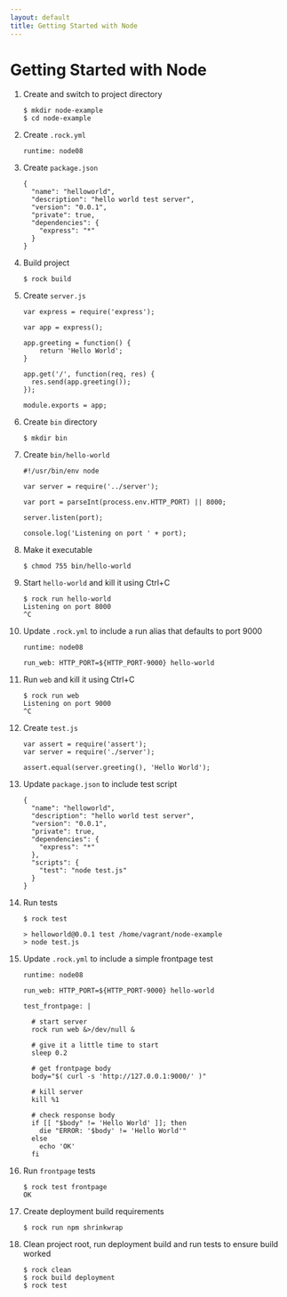 ```yaml
---
layout: default
title: Getting Started with Node
---
```


# Getting Started with Node

 1. Create and switch to project directory

        $ mkdir node-example
        $ cd node-example

 1. Create `.rock.yml`

        runtime: node08

 1. Create `package.json`

        {
          "name": "helloworld",
          "description": "hello world test server",
          "version": "0.0.1",
          "private": true,
          "dependencies": {
            "express": "*"
          }
        }

 1. Build project

        $ rock build

 1. Create `server.js`

        var express = require('express');

        var app = express();

        app.greeting = function() {
            return 'Hello World';
        }

        app.get('/', function(req, res) {
          res.send(app.greeting());
        });

        module.exports = app;

 1. Create `bin` directory

        $ mkdir bin

 1. Create `bin/hello-world`

        #!/usr/bin/env node

        var server = require('../server');

        var port = parseInt(process.env.HTTP_PORT) || 8000;

        server.listen(port);

        console.log('Listening on port ' + port);

 1. Make it executable

        $ chmod 755 bin/hello-world

 1. Start `hello-world` and kill it using Ctrl+C

        $ rock run hello-world
        Listening on port 8000
        ^C

 1. Update `.rock.yml` to include a run alias that defaults to port 9000

        runtime: node08

        run_web: HTTP_PORT=${HTTP_PORT-9000} hello-world

 1. Run `web` and kill it using Ctrl+C

        $ rock run web
        Listening on port 9000
        ^C

 1. Create `test.js`

        var assert = require('assert');
        var server = require('./server');

        assert.equal(server.greeting(), 'Hello World');

 1. Update `package.json` to include test script

        {
          "name": "helloworld",
          "description": "hello world test server",
          "version": "0.0.1",
          "private": true,
          "dependencies": {
            "express": "*"
          },
          "scripts": {
            "test": "node test.js"
          }
        }

 1. Run tests

        $ rock test

        > helloworld@0.0.1 test /home/vagrant/node-example
        > node test.js

 1. Update `.rock.yml` to include a simple frontpage test

        runtime: node08

        run_web: HTTP_PORT=${HTTP_PORT-9000} hello-world

        test_frontpage: |

          # start server
          rock run web &>/dev/null &

          # give it a little time to start
          sleep 0.2

          # get frontpage body
          body="$( curl -s 'http://127.0.0.1:9000/' )"

          # kill server
          kill %1

          # check response body
          if [[ "$body" != 'Hello World' ]]; then
            die "ERROR: '$body' != 'Hello World'"
          else
            echo 'OK'
          fi

 1. Run `frontpage` tests

        $ rock test frontpage
        OK

 1. Create deployment build requirements

        $ rock run npm shrinkwrap

 1. Clean project root, run deployment build and run tests to ensure build worked

        $ rock clean
        $ rock build deployment
        $ rock test
